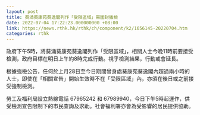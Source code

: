 ```yaml
---
layout: post
title: 葵涌葵康苑葵逸閣列作「受限區域」需圍封強檢
date: 2022-07-04 17:22:23.000000000 +08:00
link: https://news.rthk.hk/rthk/ch/component/k2/1656145-20220704.htm
categories: rthk
---
```


政府下午5時，將葵涌葵康苑葵逸閣列作「受限區域」，相關人士今晚11時前要接受檢測，政府目標在明日上午約8時完成行動。視乎檢測結果，行動或會延長。

根據強檢公告，任何於上月28日至今日期間曾身處葵康苑葵逸閣內超過兩小時的人士，即使在「相關宣告」開始生效時不在「受限區域」內，亦須在後日或之前接受強制檢測。

勞工及福利局設立熱線電話 67965242 和 67989940，今日下午5時起運作，供受檢測宣告限制下的市民查詢及求助。社會福利署亦會為受影響的居民提供協助。
